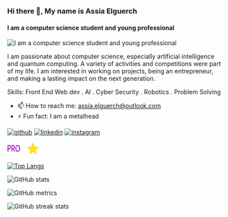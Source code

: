 ### Hi there 👋, My name is Assia Elguerch
#### I am a computer science student and young professional
![I am a computer science student and young professional](https://f4n3x6c5.stackpathcdn.com/article/create-github-repository-and-add-newexisting-project-using-github-desktop/Images/github.png)

I am passionate about computer science, especially artificial intelligence and quantum computing. A variety of activities and competitions were part of my life. I am interested in working on projects, being an entrepreneur, and making a lasting impact on the next generation.

Skills:  Front End Web dev .   AI  . Cyber Security .  Robotics  .  Problem Solving

- 📫 How to reach me: assia.elguerch@outlook.com 
- ⚡ Fun fact: I am a metalhead 


[<img src='https://cdn.jsdelivr.net/npm/simple-icons@3.0.1/icons/github.svg' alt='github' height='20'>](https://github.com/Assia-Elguerch)  [<img src='https://cdn.jsdelivr.net/npm/simple-icons@3.0.1/icons/linkedin.svg' alt='linkedin' height='20'>](https://www.linkedin.com/in/it-assia-elguerch/)  [<img src='https://cdn.jsdelivr.net/npm/simple-icons@3.0.1/icons/instagram.svg' alt='instagram' height='20'>](https://www.instagram.com/assia.elguerch/)  

<a href='https://github.com/pricing'><img src='https://raw.githubusercontent.com/acervenky/animated-github-badges/master/assets/pro.gif' width='30' height='30'></a> <a href='https://stars.github.com/'><img src='https://raw.githubusercontent.com/acervenky/animated-github-badges/master/assets/starbadge.gif' width='30' height='30'></a> 

[![Top Langs](https://github-readme-stats.vercel.app/api/top-langs/?username=Assia-Elguerch)](https://github.com/anuraghazra/github-readme-stats)

![GitHub stats](https://github-readme-stats.vercel.app/api?username=Assia-Elguerch&show_icons=true)  

![GitHub metrics](https://metrics.lecoq.io/Assia-Elguerch)  

![GitHub streak stats](https://streak-stats.demolab.com/?user=Assia-Elguerch)  

